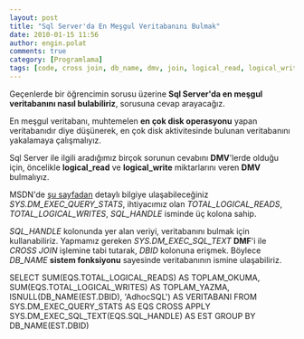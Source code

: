 ```yaml
---
layout: post
title: "Sql Server'da En Meşgul Veritabanını Bulmak"
date: 2010-01-15 11:56
author: engin.polat
comments: true
category: [Programlama]
tags: [code, cross join, db_name, dmv, join, logical_read, logical_write, source, SQL, sql server, sql_handle]
---
```

Geçenlerde bir öğrencimin sorusu üzerine **Sql Server'da en meşgul veritabanını nasıl bulabiliriz**, sorusuna cevap arayacağız.

En meşgul veritabanı, muhtemelen **en çok disk operasyonu** yapan veritabanıdır diye düşünerek, en çok disk aktivitesinde bulunan veritabanını yakalamaya çalışmalıyız.

Sql Server ile ilgili aradığımız birçok sorunun cevabını **DMV**'lerde olduğu için, öncelikle **logical_read** ve **logical_write** miktarlarını veren **DMV** bulmalıyız.

MSDN'de <a title="MSDN: SYS.DM_EXEC_QUERY_STATS" href="http://msdn.microsoft.com/en-us/library/ms189741.aspx" target="_blank" rel="noopener">şu sayfadan</a> detaylı bilgiye ulaşabileceğiniz *SYS.DM_EXEC_QUERY_STATS*, ihtiyacımız olan *TOTAL_LOGICAL_READS*, *TOTAL_LOGICAL_WRITES*, *SQL_HANDLE* isminde üç kolona sahip.

*SQL_HANDLE* kolonunda yer alan veriyi, veritabanını bulmak için kullanabiliriz. Yapmamız gereken *SYS.DM_EXEC_SQL_TEXT* **DMF**'i ile *CROSS JOIN* işlemine tabi tutarak, *DBID* kolonuna erişmek. Böylece *DB_NAME* **sistem fonksiyonu** sayesinde veritabanının ismine ulaşabiliriz.



SELECT
    SUM(EQS.TOTAL_LOGICAL_READS) AS TOPLAM_OKUMA,
    SUM(EQS.TOTAL_LOGICAL_WRITES) AS TOPLAM_YAZMA,
    ISNULL(DB_NAME(EST.DBID), 'AdhocSQL') AS VERITABANI
FROM
    SYS.DM_EXEC_QUERY_STATS AS EQS
    CROSS APPLY SYS.DM_EXEC_SQL_TEXT(EQS.SQL_HANDLE) AS EST
GROUP BY
    DB_NAME(EST.DBID)


